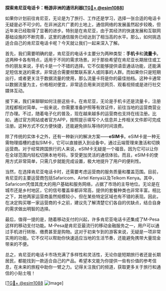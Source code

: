**探索肯尼亚电话卡：畅游非洲的通讯利器[[TG💪+ @esim1088](https://t.me/s/esim1088)]**

如果你计划前往肯尼亚，无论是为了旅行、工作还是学习，选择一张合适的电话卡无疑是必不可少的。在非洲这片广袤的土地上，通信网络的发展虽然起步较晚，但近年来已经取得了显著的进步。特别是在肯尼亚，由于其经济的快速发展和互联网基础设施的不断完善，这里的通信服务已经达到了相当高的水平。那么，如何挑选适合自己的肯尼亚电话卡呢？今天就让我们一起来深入了解。

首先，我们需要明确的是，肯尼亚的电话卡主要分为两种类型：**手机卡**和**流量卡**。这两种卡各有特点，适用于不同的需求场景。对于那些希望在肯尼亚长期居住或工作的朋友来说，手机卡是一个不错的选择。它不仅能够提供语音通话功能，还能满足短信发送的需求，非常适合需要频繁联系家人或同事的人群。而如果你只是短期出行，或者更关注于数据流量的使用，那么流量卡将是你的最佳拍档。这种卡通常以数据流量为主，价格相对便宜，非常适合用来浏览网页、观看视频或是进行社交媒体互动。

接下来，我们来聊聊如何注册这些卡。在肯尼亚，无论是手机卡还是流量卡，注册流程都相对简单。一般来说，你需要准备护照等有效证件，前往当地的运营商营业厅办理。不过，随着电子化的普及，现在越来越多的运营商也支持在线注册。比如，通过官方网站或者官方APP，按照提示填写个人信息并上传相关文件即可完成注册。这种方式不仅方便快捷，还能避免排队等待的时间浪费。

除了传统的实体卡之外，还有一种新兴的解决方案——**eSIM卡**。eSIM卡是一种无需物理插槽的虚拟SIM卡，它可以直接嵌入到设备中，通过云端管理来激活和切换运营商。对于经常跨国旅行的人来说，eSIM卡无疑是一个福音。因为它可以让你在全球范围内轻松切换本地号码，享受更加灵活的通信体验。而且，eSIM卡的使用方式非常简单，只需几步就能完成设置，极大地提升了用户的便利性。

当然，在选择肯尼亚电话卡时，还需要考虑运营商的服务质量和覆盖范围。目前，肯尼亚的主要运营商包括Safaricom、Airtel Kenya以及Telkom Kenya。其中，Safaricom凭借其庞大的用户基础和服务网络，占据了市场的主导地位。无论是在城市还是乡村地区，它的信号覆盖率都非常高，提供的套餐种类也非常丰富。相比之下，其他两家运营商虽然规模较小，但在某些特定区域也有不错的表现。因此，在决定购买哪一家运营商的卡之前，建议先了解清楚它们各自的优缺点，结合自身的需求做出明智的选择。

最后，值得一提的是，随着移动支付的兴起，许多肯尼亚电话卡还集成了M-Pesa这样的移动支付功能。M-Pesa是肯尼亚最流行的移动金融服务之一，用户可以通过手机进行转账、缴费甚至是购物。这对于初来乍到的游客来说，无疑是一项非常实用的功能。它不仅可以帮助你快速适应当地的生活节奏，还能避免携带大量现金带来的不便。

总之，肯尼亚的电话卡市场充满了多样性和灵活性，无论你是短期旅行者还是长期居民，都能找到一款适合自己的产品。希望本文能为你提供一些有价值的参考信息，在未来的旅程中助你一臂之力。记得关注我们的频道，获取更多关于旅行和通信的小贴士哦！

[[TG💪+ @esim1088](https://t.me/s/esim1088) ![Image](https://i.postimg.cc/4NQfJmqS/Snipaste-2025-05-13-00-14-12.png)]